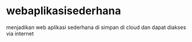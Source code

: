 # webaplikasisederhana
menjadikan web aplikasi sederhana di simpan di cloud dan dapat diakses via internet
